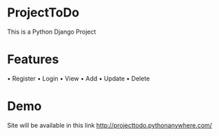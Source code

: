 # ProjectToDo

This is a Python Django Project

# Features 
•	Register
•	Login
•	View
•	Add
•	Update
•	Delete

# Demo

Site will be available in this link http://projecttodo.pythonanywhere.com/


